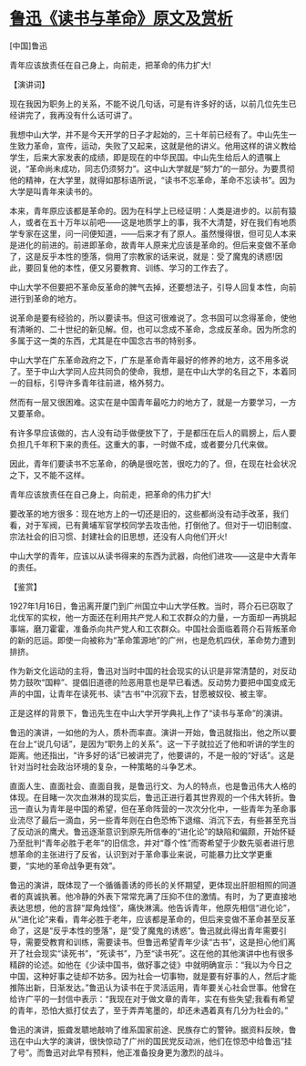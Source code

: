 # [鲁迅《读书与革命》原文及赏析](https://www.vrrw.net/wx/14633.html)

[中国]鲁迅

青年应该放责任在自己身上，向前走，把革命的伟力扩大!

【演讲词】

现在我因为职务上的关系，不能不说几句话，可是有许多好的话，以前几位先生已经讲完了，我再没有什么话可讲了。

我想中山大学，并不是今天开学的日子才起始的，三十年前已经有了。中山先生一生致力革命，宣传，运动，失败了又起来，这就是他的讲义。他用这样的讲义教给学生，后来大家发表的成绩，即是现在的中华民国。中山先生给后人的遗嘱上说，“革命尚未成功，同志仍须努力”。这中山大学就是“努力”的一部分。为要贯彻他的精神，在大学里，就得如那标语所说，“读书不忘革命，革命不忘读书”。因为大学是叫青年来读书的。

本来，青年原应该都是革命的。因为在科学上已经证明：人类是进步的。以前有猿人，或者在五十万年以前吧——这是地质学上的事，我不大清楚，好在我们有地质学专家在这里，问一问便知道，——后来才有了原人。虽然慢得很，但可见人本来是进化的前进的。前进即革命，故青年人原来尤应该是革命的。但后来变做不革命了，这是反乎本性的堕落，倘用了宗教家的话来说，就是：受了魔鬼的诱惑!因此，要回复他的本性，便又另要教育、训练、学习的工作去了。

中山大学不但要把不革命反革命的脾气去掉，还要想法子，引导人回复本性，向前进行到革命的地方。

说革命是要有经验的，所以要读书。但这可很难说了。念书固可以念得革命，使他有清晰的、二十世纪的新见解。但，也可以念成不革命，念成反革命。因为所念的多属于这一类的东西，尤其是在中国念古书的特别多。

中山大学在广东革命政府之下，广东是革命青年最好的修养的地方，这不用多说了。至于中山大学同人应共同负的使命，我想，是在中山大学的名目之下，本着同一的目标，引导许多青年往前进，格外努力。

然而有一层又很困难。这实在是中国青年最吃力的地方了，就是一方要学习，一方又要革命。

有许多早应该做的，古人没有动手做便放下了，于是都压在后人的肩膀上，后人要负担几千年积下来的责任。这重大的事，一时做不成，或者要分几代来做。

因此，青年们要读书不忘革命，的确是很吃苦，很吃力的了。但，在现在社会状况之下，又不能不这样。

青年应该放责任在自己身上，向前走，把革命的伟力扩大!

要改革的地方很多：现在地方上的一切还是旧的，这些都尚没有动手改革，我们看，对于军阀，已有黄埔军官学校同学去攻击他，打倒他了。但对于一切旧制度、宗法社会的旧习惯、封建社会的旧思想，还没有人向他们开火!

中山大学的青年，应该以从读书得来的东西为武器，向他们进攻——这是中大青年的责任。



【鉴赏】

1927年1月16日，鲁迅离开厦门到广州国立中山大学任教。当时，蒋介石已窃取了北伐军的实权，他一方面还在利用共产党人和工农群众的力量，一方面却一再挑起事端，磨刀霍霍，准备杀向共产党人和工农群众。中国社会面临着蒋介石背叛革命的新的厄运。即使一向被称为“革命策源地”的广州，也是危机四伏，革命势力遭到排挤。

作为新文化运动的主将，鲁迅对当时中国的社会现实的认识是非常清楚的，对反动势力鼓吹“国粹”、提倡旧道德的险恶用意也是早已看透。反动势力要把中国变成无声的中国，让青年在读死书、读“古书”中沉寂下去，甘愿被奴役、被主宰。

正是这样的背景下，鲁迅先生在中山大学开学典礼上作了“读书与革命”的演讲。

鲁迅的演讲，一如他的为人，质朴而率直。演讲一开始，鲁迅就指出，他之所以要在台上“说几句话”，是因为“职务上的关系”。这一下子就拉近了他和听讲的学生的距离。他还指出，“许多好的话”已被讲完了，他要讲的，不是一般的“好话”。这是针对当时社会政治环境的复杂，一种策略的斗争艺术。

直面人生、直面社会、直面自我，是鲁迅行文、为人的特点，也是鲁迅伟大人格的体现。在目睹一次次血淋淋的现实后，鲁迅正进行着其世界观的一个伟大转折。鲁迅一直认为青年是中国的希望，但在革命阵营的一次次分化中，一些青年为革命事业流尽了最后一滴血，另一些青年则在白色恐怖下退缩、消沉下去，有些甚至充当了反动派的鹰犬。鲁迅逐渐意识到原先所信奉的“进化论”的缺陷和偏颇，开始怀疑乃至批判“青年必胜于老年”的旧信念，并对“尊个性”而寄希望于少数先驱者进行思想革命的主张进行了反省，认识到对于革命事业来说，可能暴力比文学更重要，“实地的革命战争更有效”。

鲁迅的演讲，既体现了一个循循善诱的师长的关怀期望，更体现出肝胆相照的同道者的真诚执著。他冷静的外表下常常充满了压抑不住的激情。有时，为了更直接地表达思想，他的言辞“犀角烛怪”，痛快淋漓。他告诉青年，他原先相信“进化论”，从“进化论”来看，青年必胜于老年，应该都是革命的，但后来变做不革命甚至反革命了，这是“反乎本性的堕落”，是“受了魔鬼的诱惑”。鲁迅就此得出青年需要引导，需要受教育和训练，需要读书。但鲁迅希望青年少读“古书”，这是担心他们离开了社会现实“读死书”，“死读书”，乃至“读书死”。这在他的其他演讲中也有很多精辟的论述。如他在《少读中国书，做好事之徒》中就明确宣示：“我以为今日之中国，这种好事之徒却不妨多。因为社会一切事物，就是要有好事的人，然后才能推陈出新，日渐发达。”鲁迅认为读书在于灵活运用，青年要关心社会世事。他曾在给许广平的一封信中表示：“我现在对于做文章的青年，实在有些失望;我看有希望的青年，恐怕大抵打仗去了，至于弄弄笔墨的，却还未遇着真有几分为社会的。”

鲁迅的演讲，振聋发聩地敲响了维系国家前途、民族存亡的警钟。据资料反映，鲁迅在中山大学的演讲，很快惊动了广州的国民党反动派，他们在惊恐中给鲁迅“挂了号”。而鲁迅对此早有预料，他正准备投身更为激烈的战斗。

